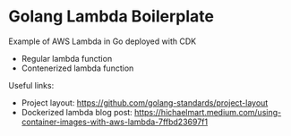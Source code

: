 # Golang Lambda Boilerplate
Example of AWS Lambda in Go deployed with CDK

- Regular lambda function
- Contenerized lambda function

Useful links:
- Project layout: https://github.com/golang-standards/project-layout
- Dockerized lambda blog post: https://hichaelmart.medium.com/using-container-images-with-aws-lambda-7ffbd23697f1

